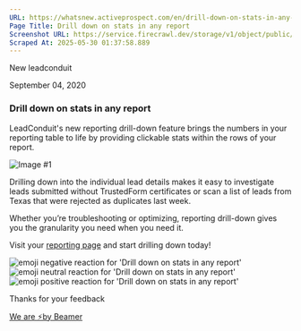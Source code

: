 ```yaml
---
URL: https://whatsnew.activeprospect.com/en/drill-down-on-stats-in-any-report
Page Title: Drill down on stats in any report
Screenshot URL: https://service.firecrawl.dev/storage/v1/object/public/media/screenshot-29292282-0b51-4633-9296-d91121a235fe.png
Scraped At: 2025-05-30 01:37:58.889
---
```


New
leadconduit

September 04, 2020

### Drill down on stats in any report

LeadConduit's new reporting drill-down feature brings the numbers in your reporting table to life by providing clickable stats within the rows of your report.

![Image #1](https://app.getbeamer.com/pictures?id=91484-BO-_ve-_vTFEQxrvv70D77-977-977-977-977-977-977-9xK85Qwbvv70le9WVdu-_ve-_vQVw77-9&v=4)

Drilling down into the individual lead details makes it easy to investigate leads submitted without TrustedForm certificates or scan a list of leads from Texas that were rejected as duplicates last week.

Whether you’re troubleshooting or optimizing, reporting drill-down gives you the granularity you need when you need it.

Visit your [reporting page](https://next.leadconduit.com/reports) and start drilling down today!

![emoji negative reaction for 'Drill down on stats in any report'](https://app.getbeamer.com/images/emojiNeg.svg)![emoji neutral reaction for 'Drill down on stats in any report'](https://app.getbeamer.com/images/emojiNeut.svg)![emoji positive reaction for 'Drill down on stats in any report'](https://app.getbeamer.com/images/emojiPos.svg)

Thanks for your feedback

[We are ⚡by Beamer](https://www.getbeamer.com/?ref=watermark_MErKJCnu12412_public&company=ActiveProspect&watermarkRef=powered&utm_term=MErKJCnu12412&utm_content=ActiveProspect&utm_source=standalone&utm_medium=footer&utm_campaign=powered)
